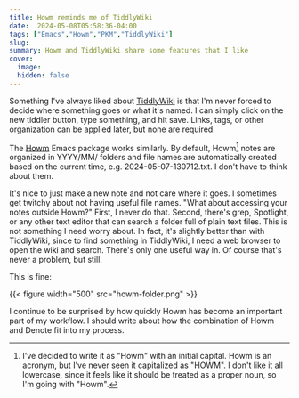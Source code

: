 ```yaml
---
title: Howm reminds me of TiddlyWiki
date:  2024-05-08T05:58:36-04:00
tags: ["Emacs","Howm","PKM","TiddlyWiki"]
slug: 
summary: Howm and TiddlyWiki share some features that I like
cover:
  image: 
  hidden: false
---
```


Something I've always liked about [TiddlyWiki](https://tiddlywiki.com) is that I'm never forced to decide where something goes or what it's named. I can simply click on the new tiddler button, type something, and hit save. Links, tags, or other organization can be applied later, but none are required.

The [Howm](https://kaorahi.github.io/howm/) Emacs package works similarly. By default, Howm[^case] notes are organized in YYYY/MM/ folders and file names are automatically created based on the current time, e.g. 2024-05-07-130712.txt. I don't have to think about them. 

It's nice to just make a new note and not care where it goes. I sometimes get twitchy about not having useful file names. "What about accessing your notes outside Howm?" First, I never do that. Second, there's grep, Spotlight, or any other text editor that can search a folder full of plain text files. This is not something I need worry about. In fact, it's slightly better than with TiddlyWiki, since to find something in TiddlyWiki, I need a web browser to open the wiki and search. There's only one useful way in. Of course that's never a problem, but still.

This is fine:

{{< figure width="500" src="howm-folder.png" >}}


I continue to be surprised by how quickly Howm has become an important part of my workflow. I should write about how the combination of Howm and Denote fit into my process.


[^case]: I've decided to write it as "Howm" with an initial capital. Howm is an acronym, but I've never seen it capitalized as "HOWM". I don't like it all lowercase, since it feels like it should be treated as a proper noun, so I'm going with "Howm".

